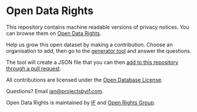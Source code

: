 # Open Data Rights

This repository contains machine readable versions of privacy notices. You can browse them on [Open Data Rights](https://opendatarights.projectsbyif.com).

Help us grow this open dataset by making a contribution. Choose an organisation to add, then go to the [generator tool](https://generator.projectsbyif.com) and answer the questions.

The tool will create a JSON file that you can then [add to this repository through a pull request](https://github.com/projectsbyif/open-data-rights-data/new/master).

All contributions are licensed under the [Open Database License](https://opendatacommons.org/licenses/odbl/).

Questions? Email [ian@projectsbyif.com](mailto:ian@projectsbyif.com).

Open Data Rights is maintained by [IF](https://projectsbyif.com) and [Open Rights Group](https://www.openrightsgroup.org).
